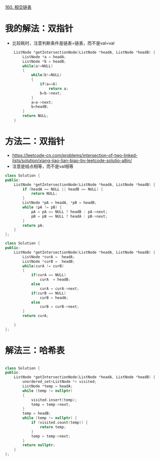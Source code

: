 [160. 相交链表](https://leetcode-cn.com/problems/intersection-of-two-linked-lists/description/)



# 我的解法：双指针
- 比较耗时，注意判断条件是链表=链表，而不是val=val
```C++
    ListNode *getIntersectionNode(ListNode *headA, ListNode *headB) {
        ListNode *a = headA;
        ListNode *b = headB;
        while(a!=NULL)
        {
            while(b!=NULL)
            {
                if(a==b)
                    return a;
                b=b->next;
            }
            a=a->next;
            b=headB;
        }
        return NULL; 
    }
```

# 方法二：双指针
- https://leetcode-cn.com/problems/intersection-of-two-linked-lists/solution/xiang-jiao-lian-biao-by-leetcode-solutio-a8jn/
- 注意是结点相等，而不是val相等
```C++
class Solution {
public:
    ListNode *getIntersectionNode(ListNode *headA, ListNode *headB) {
        if (headA == NULL || headB == NULL) {
            return NULL;
        }
        ListNode *pA = headA, *pB = headB;
        while (pA != pB) {
            pA = pA == NULL ? headB : pA->next;
            pB = pB == NULL ? headA : pB->next;
        }
        return pA;
    }
};

class Solution {
public:
    ListNode *getIntersectionNode(ListNode *headA, ListNode *headB) {
        ListNode *curA =  headA;
        ListNode *curB =  headB;
        while(curA != curB)
        {
            if(curA == NULL)
                curA  = headB;
            else
                curA = curA->next;
            if(curB == NULL)
                curB = headA;
            else
                curB = curB->next;
        }
        return curA;
        
    }
};

```
# 解法三：哈希表
```c++

class Solution {
public:
    ListNode *getIntersectionNode(ListNode *headA, ListNode *headB) {
        unordered_set<ListNode *> visited;
        ListNode *temp = headA;
        while (temp != nullptr) 
        {
            visited.insert(temp);
            temp = temp->next;
        }
        temp = headB;
        while (temp != nullptr) {
            if (visited.count(temp)) {
                return temp;
            }
            temp = temp->next;
        }
        return nullptr;
    }
};
```


